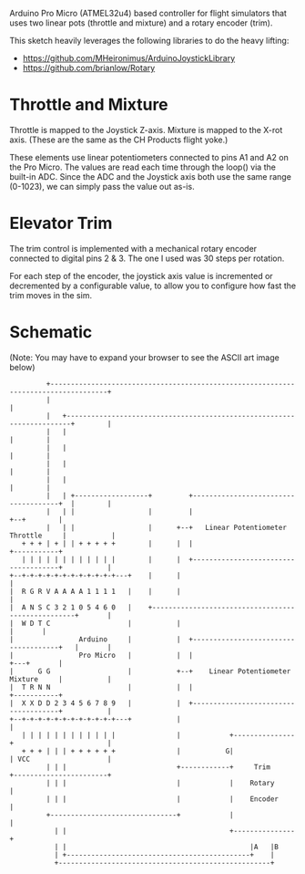 Arduino Pro Micro (ATMEL32u4) based controller for flight simulators
that uses two linear pots (throttle and mixture) and a rotary encoder
(trim).

This sketch heavily leverages the following libraries to do the heavy
lifting:

* https://github.com/MHeironimus/ArduinoJoystickLibrary
* https://github.com/brianlow/Rotary


# Throttle and Mixture

Throttle is mapped to the Joystick Z-axis. Mixture is mapped to the
X-rot axis. (These are the same as the CH Products flight yoke.)

These elements use linear potentiometers connected to pins A1 and A2
on the Pro Micro. The values are read each time through the loop()
via the built-in ADC. Since the ADC and the Joystick axis both use the
same range (0-1023), we can simply pass the value out as-is.

# Elevator Trim

The trim control is implemented with a mechanical rotary encoder connected to digital pins 2 & 3. The one I used was 30 steps per rotation.

For each step of the encoder, the joystick axis value is incremented or decremented by a configurable value, to allow you to configure how fast the trim moves in the sim.

# Schematic

(Note: You may have to expand your browser to see the ASCII art image below)

```
         +------------------------------------------------------------------------------------+
         |                                                                                    |
         |   +-----------------------------------------------------------------------+        |
         |   |                                                                       |        |
         |   |                                                                       |        |
         |   |                                                                       |        |
         |   |                                                                       |        |
         |   | +------------------+         +-------------------------------------+  |        |
         |   | |                  |         |                                     +--+        |
         |   | |                  |      +--+   Linear Potentiometer Throttle     |           |
   + + + | + | | + + + + +        |      |  |                                     +-----------+
   | | | | | | | | | | | |        |      |  +-------------------------------------+           |
+--+-+-+-+-+-+-+-+-+-+-+-+---+    |      |                                                    |
|  R G R V A A A A 1 1 1 1   |    |      |                                                    |
|  A N S C 3 2 1 0 5 4 6 0   |    +---------------------------------------------------+       |
|  W D T C                   |           |                                            |       |
|                Arduino     |           |  +-------------------------------------+   |       |
|                Pro Micro   |           |  |                                     +---+       |
|      G G                   |           +--+    Linear Potentiometer Mixture     |           |
|  T R N N                   |           |  |                                     +-----------+
|  X X D D 2 3 4 5 6 7 8 9   |           |  +-------------------------------------+           |
+--+-+-+-+-+-+-+-+-+-+-+-+---+           |                                                    |
   | | | | | | | | | | | |               |            +---------------+                       |
   + + + | | | + + + + + +               |           G|               | VCC                   |
         | | |                           +------------+     Trim      +-----------------------+
         | | |                           |            |    Rotary     |
         | | |                           |            |    Encoder    |
         +-------------------------------+            |               |
           | |                                        +---------------+
           | |                                             |A   |B
           | +---------------------------------------------+    |
           +----------------------------------------------------+

```
